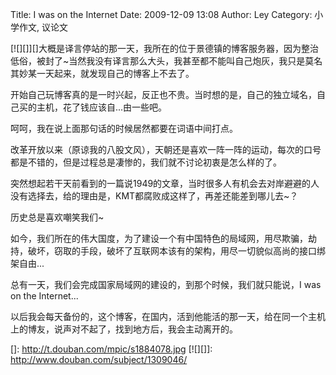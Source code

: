Title: I was on the Internet
Date: 2009-12-09 13:08
Author: Ley
Category: 小学作文, 议论文

[![][]][]大概是译言停站的那一天，我所在的位于景德镇的博客服务器，因为整治低俗，被封了\~当然我没有译言那么大头，我甚至都不能叫自己炮灰，我只是莫名其妙某一天起来，就发现自己的博客上不去了。

开始自己玩博客真的是一时兴起，反正也不贵。当时想的是，自己的独立域名，自己买的主机，花了钱应该自...由一些吧。

呵呵，我在说上面那句话的时候居然都要在词语中间打点。

<!--more-->改革开放以来（原谅我的八股文风），天朝还是喜欢一阵一阵的运动，每次的口号都是不错的，但是过程总是凄惨的，我们就不讨论初衷是怎么样的了。

突然想起若干天前看到的一篇说1949的文章，当时很多人有机会去对岸避避的人没有选择去，给的理由是，KMT都腐败成这样了，再差还能差到哪儿去\~？

历史总是喜欢嘲笑我们\~

如今，我们所在的伟大国度，为了建设一个有中国特色的局域网，用尽欺骗，劫持，破坏，窃取的手段，破坏了互联网本该有的架构，用尽一切貌似高尚的接口绑架自由...

总有一天，我们会完成国家局域网的建设的，到那个时候，我们就只能说，I was on
the Internet...

以后我会每天备份的，这个博客，在国内，活到他能活的那一天，给在同一个主机上的博友，说声对不起了，找到地方后，我会主动离开的。

  []: http://t.douban.com/mpic/s1884078.jpg
  [![][]]: http://www.douban.com/subject/1309046/
